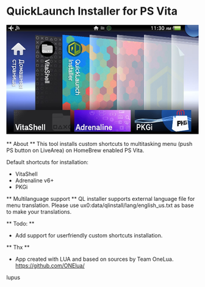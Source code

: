 # QuickLaunch Installer for PS Vita

![header](quicklaunch_preview.jpg)

** About **
This tool installs custom shortcuts to multitasking menu (push PS button on LiveArea) on HomeBrew enabled PS Vita.

Default shortcuts for installation:
- VitaShell
- Adrenaline v6+
- PKGi

** Multilanguage support **
QL installer supports external language file for menu translation. Please use ux0:data/qlinstall/lang/english_us.txt as base to make your translations.

** Todo: **
- Add support for userfriendly custom shortcuts installation.

** Thx **
- App created with LUA and based on sources by Team OneLua. https://github.com/ONElua/

lupus
